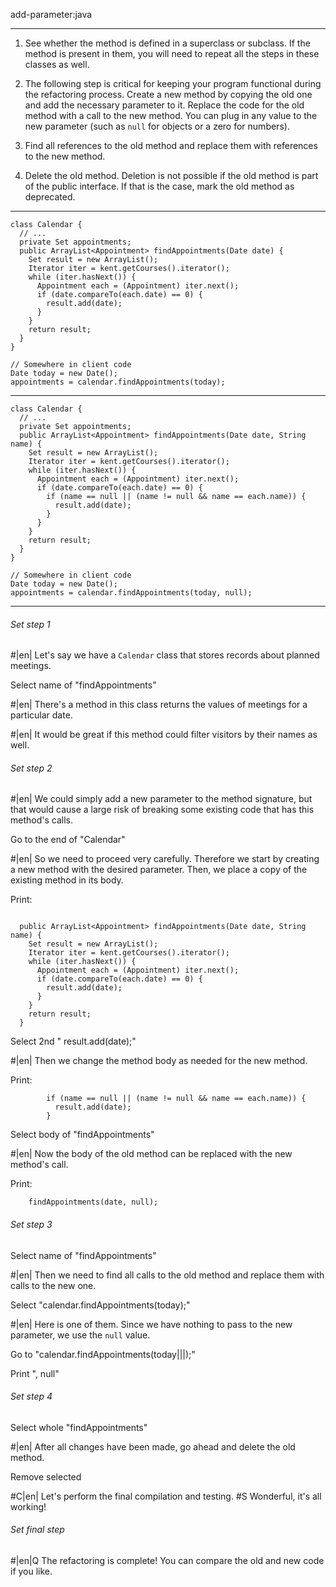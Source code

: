 add-parameter:java

---

1. See whether the method is defined in a superclass or subclass. If the method is present in them, you will need to repeat all the steps in these classes as well.

2. The following step is critical for keeping your program functional during the refactoring process. Create a new method by copying the old one and add the necessary parameter to it. Replace the code for the old method with a call to the new method. You can plug in any value to the new parameter (such as `null` for objects or a zero for numbers).

3. Find all references to the old method and replace them with references to the new method.

4. Delete the old method. Deletion is not possible if the old method is part of the public interface. If that is the case, mark the old method as deprecated.


---

```
class Calendar {
  // ...
  private Set appointments;
  public ArrayList<Appointment> findAppointments(Date date) {
    Set result = new ArrayList();
    Iterator iter = kent.getCourses().iterator();
    while (iter.hasNext()) {
      Appointment each = (Appointment) iter.next();
      if (date.compareTo(each.date) == 0) {
        result.add(date);
      }
    }
    return result;
  }
}

// Somewhere in client code
Date today = new Date();
appointments = calendar.findAppointments(today);
```

---

```
class Calendar {
  // ...
  private Set appointments;
  public ArrayList<Appointment> findAppointments(Date date, String name) {
    Set result = new ArrayList();
    Iterator iter = kent.getCourses().iterator();
    while (iter.hasNext()) {
      Appointment each = (Appointment) iter.next();
      if (date.compareTo(each.date) == 0) {
        if (name == null || (name != null && name == each.name)) {
          result.add(date);
        }
      }
    }
    return result;
  }
}

// Somewhere in client code
Date today = new Date();
appointments = calendar.findAppointments(today, null);
```

---

###### Set step 1

#|en| Let's say we have a `Calendar` class that stores records about planned meetings.

Select name of "findAppointments"

#|en| There's a method in this class returns the values of meetings for a particular date.

#|en| It would be great if this method could filter visitors by their names as well.

###### Set step 2

#|en| We could simply add a new parameter to the method signature, but that would cause a large risk of breaking some existing code that has this method's calls.

Go to the end of "Calendar"

#|en| So we need to proceed very carefully. Therefore we start by creating a new method with the desired parameter. Then, we place a copy of the existing method in its body.

Print:
```

  public ArrayList<Appointment> findAppointments(Date date, String name) {
    Set result = new ArrayList();
    Iterator iter = kent.getCourses().iterator();
    while (iter.hasNext()) {
      Appointment each = (Appointment) iter.next();
      if (date.compareTo(each.date) == 0) {
        result.add(date);
      }
    }
    return result;
  }
```

Select 2nd "        result.add(date);"

#|en| Then we change the method body as needed for the new method.

Print:
```
        if (name == null || (name != null && name == each.name)) {
          result.add(date);
        }
```

Select body of "findAppointments"

#|en| Now the body of the old method can be replaced with the new method's call.

Print:
```
    findAppointments(date, null);
```

###### Set step 3

Select name of "findAppointments"

#|en| Then we need to find all calls to the old method and replace them with calls to the new one.

Select "calendar.findAppointments(today);"

#|en| Here is one of them. Since we have nothing to pass to the new parameter, we use the `null` value.

Go to "calendar.findAppointments(today|||);"

Print ", null"

###### Set step 4

Select whole "findAppointments"

#|en| After all changes have been made, go ahead and delete the old method.

Remove selected

#C|en| Let's perform the final compilation and testing.
#S Wonderful, it's all working!

###### Set final step

#|en|Q The refactoring is complete! You can compare the old and new code if you like.